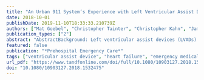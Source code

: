 ```yaml
---
title: "An Urban 911 System’s Experience with Left Ventricular Assist Device Patients"
date: 2018-10-01
publishDate: 2019-11-10T18:33:33.210739Z
authors: ["Mat Goebel", "Christopher Tainter", "Christopher Kahn", "James V. Dunford", "John Serra", "Jodie Pierce", "J. Joelle Donofrio"]
publication_types: ["2"]
abstract: "AbstractBackground: Left ventricular assist devices (LVADs) are used with increasing frequency and left in place for longer periods of time. Prior publications have focused on the mechanics of troubleshooting the device itself. We aim to describe the epidemiology of LVAD patient presentations to emergency medical services (EMS), prehospital assessments and interventions, and hospital outcomes.Methods: This is a retrospective chart review of known LVAD patients belonging to a single academic center’s heart failure program who activated the 9-1-1 system and were transported by an urban EMS system to one of the center’s two emergency departments between January 2012 and December 2015. Identifying demographics were used to query the electronic medical record of the responding city fire agency and contracted transporting ambulance service. Two reviewers abstracted prehospital chief complaint, vital signs, assessments, and interventions. Emergency department and hospital outcomes were retrieved separately.Resul..."
featured: false
publication: "*Prehospital Emergency Care*"
tags: ["ventricular assist device", "heart failure", "emergency medical services", "LVAD", "heart-assist devices", "CHF", "ventricular assist device", "CHF", "Heart-assist devices"]
url_pdf: "https://www.tandfonline.com/doi/full/10.1080/10903127.2018.1532475"
doi: "10.1080/10903127.2018.1532475"
---
```


